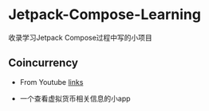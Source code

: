 # Jetpack-Compose-Learning

收录学习Jetpack Compose过程中写的小项目

## Coincurrency

- From Youtube [links](https://www.youtube.com/watch?v=EF33KmyprEQ&list=RDCMUCKNTZMRHPLXfqlbdOI7mCkg&index=1)

- 一个查看虚拟货币相关信息的小app
